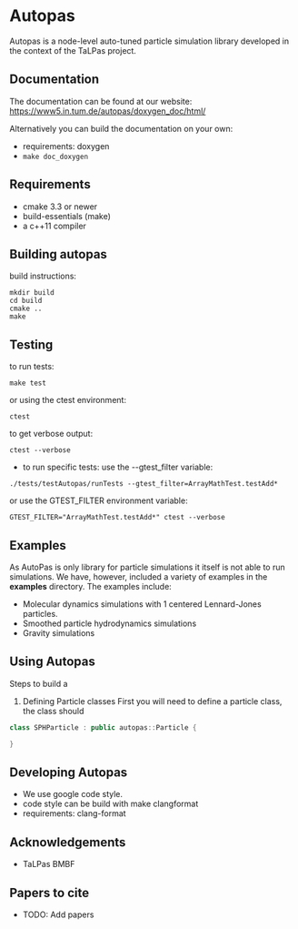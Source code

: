 # Autopas
Autopas is a node-level auto-tuned particle simulation library developed in the context of the TaLPas project.

## Documentation
The documentation can be found at our website:\
 https://www5.in.tum.de/autopas/doxygen_doc/html/

Alternatively you can build the documentation on your own:
* requirements:
 doxygen
* `make doc_doxygen`


## Requirements
* cmake 3.3 or newer
* build-essentials (make)
* a c++11 compiler


## Building autopas
build instructions:
```
mkdir build
cd build
cmake ..
make
```


## Testing
to run tests:
```
make test
```
or using the ctest environment:
```
ctest
```
to get verbose output:
```
ctest --verbose
```
* to run specific tests:
use the --gtest_filter variable:
```
./tests/testAutopas/runTests --gtest_filter=ArrayMathTest.testAdd*
```
or use the GTEST_FILTER environment variable:
```
GTEST_FILTER="ArrayMathTest.testAdd*" ctest --verbose
```


## Examples
As AutoPas is only library for particle simulations it itself is not able to run simulations.
We have, however, included a variety of examples in the **examples** directory. The examples include:
* Molecular dynamics simulations with 1 centered Lennard-Jones particles.
* Smoothed particle hydrodynamics simulations
* Gravity simulations


## Using Autopas

Steps to build a 
1. Defining Particle classes 
First you will need to define a particle class, the class should 
```cpp
class SPHParticle : public autopas::Particle {

}

```



## Developing Autopas
* We use google code style.
* code style can be build with
	make clangformat
* requirements:
	clang-format

## Acknowledgements
* TaLPas BMBF

## Papers to cite
* TODO: Add papers